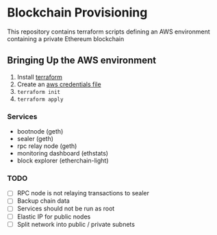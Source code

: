 # Blockchain Provisioning

This repository contains terraform scripts defining an AWS environment containing a private Ethereum blockchain

## Bringing Up the AWS environment

1. Install [terraform](https://www.terraform.io/)
1. Create an [aws credentials file](https://docs.aws.amazon.com/cli/latest/userguide/cli-config-files.html)
1. `terraform init`
1. `terraform apply`

### Services

- bootnode (geth)
- sealer (geth)
- rpc relay node (geth)
- monitoring dashboard (ethstats)
- block explorer (etherchain-light)

### TODO

- [ ] RPC node is not relaying transactions to sealer
- [ ] Backup chain data
- [ ] Services should not be run as root
- [ ] Elastic IP for public nodes
- [ ] Split network into public / private subnets
